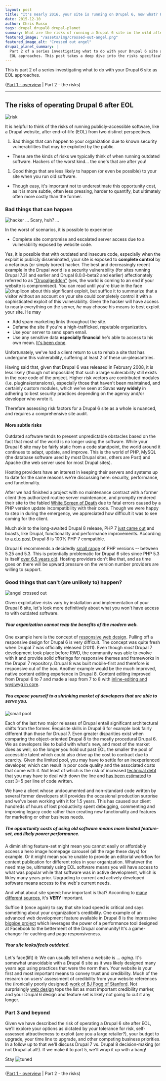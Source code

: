 ```yaml
---
layout: post
title: "It's nearly 2016, your site is running on Drupal 6, now what? Part 2: the risks."
date: 2015-12-10
author: Chris Russo
tags: drupal drupal8 drupal-planet 
summary: What are the risks of running a Drupal 6 site in the wild after EOL?
featured_image: "/assets/img/crossed-out-angel.png"
featured_image_alt: "Crossed out angel"
drupal_planet_summary: |
  Part 2 of a series investigating what to do with your Drupal 6 site as 
  EOL approaches. This post takes a deep dive into the risks specifically.  
---
```


This is part 2 of a series investigating what to do with your Drupal 6 site as 
EOL approaches. 

([Part 1 - overview](/2015/11/24/drupal-6-upgrade.html) \| Part 2 - the risks)  

*****

## The risks of operating Drupal 6 after EOL

<img src="/assets/img/risk.jpg" alt="risk">

It is helpful to think of the risks of running publicly-accessible software, 
like a Drupal website, after end-of-life (EOL) from two distinct perspectives. 

1. Bad things that can happen to your organization due to known security 
vulnerabilities that may be exploited by the public.
 + These are the kinds of risks we typically think of when running outdated 
 software. Hackers of the worst kind... the one's that are after you!
1. Good things that are less likely to happen (or even be possible) to your site 
when you run old software.
 + Though easy, it's important not to underestimate this opportunity cost, as it 
 is more subtle, often less pressing, harder to quantify, but ultimately often 
more costly than the former.
 
### Bad things that can happen

<img src="/assets/img/hacker2.jpg" alt="hacker">
<span class="caption">... Scary, huh? ...</span> 

In the worst of scenarios, it is possible to experience

+ Complete site compromise and escalated server access due to a vulnerability
 exposed by website code. 
 
 Yes, it is possible that with outdated and insecure code, especially when the 
 exploit is publicly disseminated, your site is exposed to **complete control** 
 by a nefarious (or simply bored) hacker. The best and 
  decreasingly recent example in the Drupal 
 world is a security vulnerability (for sites running Drupal 7.31 and earlier and Drupal 
 8.0.0-beta2 and earlier) affectionately referred to as 
["Drupalgeddon"](https://www.drupal.org/drupalsa05FAQ) (yes, the world is coming 
to an end if your website is compromised). You can read until you're blue in 
the face <img src="/assets/img/druplicon.png" alt="druplicon"> about this significant
exploit, but suffice it to summarize that a visitor without an account on your 
site could completely control it with a sophisticated exploit of this vulnerability.
  Given the hacker will have access to nearly everything on the server, _he_ may 
  choose his means to best exploit your site. He may
  
+ Add spam marketing links throughout the site.
+ Defame the site if you're a high-trafficked, reputable organization.
+ Use your server to send spam email.
+ Use any sensitive data **especially financial** he's able to access to his own
mean. [It's been done](http://www.informationisbeautiful.net/visualizations/worlds-biggest-data-breaches-hacks/).

Unfortunately, we've had a client return to us to rehab a site that has undergone
this vulnerability, suffering at least 2 of these un-pleasantries. 

 Having said that, given that Drupal 6 was released in
 February 2008, it is less likely (though not impossible) that such a large vulnerability still exists
 in the core code of the project. Higher risk vectors are contributed 
 modules (i.e. plugins/extensions), especially those that haven't been maintained, and certainly custom 
 modules, which we've seen at Savas **vary widely** in adhering to best security 
 practices depending on the agency and/or developer who wrote it. 
 
 Therefore assessing risk factors for a Drupal 6 site as a whole is nuanced, and
 requires a comprehensive site audit.
 
#### More subtle risks

Outdated software tends to present unpredictable obstacles based on the fact
that most of the world is no longer using the software. While your Drupal 6 site 
may be fairly static from a code standpoint, the world around it continues to 
adapt, update, and improve. This is the world of PHP, MySQL (the database 
software used by  most Drupal sites, others are Post) and Apache (the web server used for most 
Drupal sites).

Hosting providers have an interest in keeping their servers and systems up to 
date for the same reasons we're discussing here: security, performance, and 
functionality. 

After we had finished a project with no maintenance contract with a former client
they authorized routine server maintenance, and promptly rendered their site 
to the fabled [White Screen of Death](https://www.drupal.org/node/158043)
due to fatal errors caused by a PHP version update incompatibility with their 
code. Though we were happy to step in during the emergency, we appreciated
how difficult it was to see coming for the client.

Much akin to the long-awaited Drupal 8 release, PHP 7 [just came out](http://php.net/archive/2015.php#id2015-12-03-1)
and boasts, like Drupal, functionality and performance improvements. According
to [a d.o post](https://www.drupal.org/node/2454439) Drupal 8 is 100% PHP 7
compatible.

Drupal 6 recommends a decidedly [small range](https://www.drupal.org/requirements) of PHP versions --  between 5.25 and 5.3.
This is potentially problematic for Drupal 6 sites since PHP 5.3 is itself 
[over 6.5 years old](https://secure.php.net/releases/#5.3.0). Hosting providers
don't like that, and as time goes on there will be upward pressure on the version
 number providers are willing to support.
 

### Good things that can't (are unlikely to) happen?

<img src="/assets/img/crossed-out-angel.png" alt="angel crossed out">

Given exploitative risks vary by installation and implementation of your Drupal 
6 site, let's look more definitively about what you won't have access to with 
outdated software.

##### Your organization cannot reap the benefits of the modern web.

One example here is the concept of [responsive web design](http://abookapart.com/products/responsive-web-design).
Pulling off a responsive design for Drupal 6 is very difficult. The concept was
quite fresh when Drupal 7 was officially released (2011). Even though _most_ Drupal 7
development took place before RWD, the community was able to evolve with it and 
 provide solid offerings for responsive themes and frameworks in the Drupal 7 
 repository. Drupal 8 was built mobile-first and therefore is responsive out of 
 the box. Another example would be the much improved, native content editing experience
 in Drupal 8. Content editing improved from Drupal 6 to 7 and made a leap from 
 7 to 8 with 
 [inline-editing and wysiwyg in core](https://drupalize.me/blog/201310/drupal-8-wysiwyg-and-line-editing).

##### You expose yourself to a shrinking market of developers that are able to serve you. 

<img src="/assets/img/small-pool.jpg" alt="small pool">

Each of the last two major releases of Drupal entail significant architectural shifts from the former. 
Requisite skills in Drupal 6 for example look fairly different than those for Drupal 7. 
Even greater disparities exist when comparing the object-oriented Drupal 8 to the mostly
 procedural Drupal 6.
We as developers like to build with what's
 new, and most of the market does as well, so the longer you hold out past EOL
 the smaller the pool of accessible talent 
 which could also drive up the cost to contract due to scarcity. Given the limited
 pool, you may have to settle for an inexperienced developer, which can result 
 in poor code quality and the associated costs that come with it. Not least of 
 which is the risk of increased [technical debt](https://en.wikipedia.org/wiki/Technical_debt) 
 that you may have to deal with down the line and [has been estimated](http://swreflections.blogspot.com/2012/02/technical-debt-how-much-is-it-really.html) to cost $3-$5 per 
 line of code written.
 
We have a client whose undocumented and non-standard code written by several former
developers still provides the occasional production surprise and we've been 
working with it for 1.5 years. This has caused our client hundreds of hours of lost
productivity spent debugging, commenting and improving legacy code rather than
 creating new functionality and features for marketing or other business needs.

##### The opportunity costs of using old software means more limited feature-set, and likely poorer performance. 

A diminishing feature-set might mean you cannot easily or affordably access a 
hero image homepage carousel (all the rage these days) for example. Or it might
mean you're unable to provide an editorial workflow for content publication for 
different roles in your organization. Whatever the need may be, ultimately using 
EOL software means you will have access to what was popular
while that software was in active development, which is likley many years prior. 
Upgrading to current and actively developed software means access to the 
web's current needs. 

And what about site speed; how important is that? According to 
[many](http://googlewebmastercentral.blogspot.com/2010/04/using-site-speed-in-web-search-ranking.html) 
[different](https://blog.kissmetrics.com/speed-is-a-killer/) 
[sources](http://www.searchenginejournal.com/seo-101-important-site-speed-2014/111924/), it's **VERY** important.

Suffice it (once again) to say that site load speed is critical and says something
about your organization's credibility. One example of an advanced web development 
feature available in Drupal 8 is the impressive 
[bigpipe project](https://www.drupal.org/project/big_pipe) which leverages
the power of a performance tool designed at Facebook to the betterment of the
Drupal community! It's a game-changer for caching and page responsiveness.

##### Your site looks/feels outdated. 

Let's face(lift) it: We can usually tell when a website is ... _aging_. It's
somewhat unavoidable with a Drupal 6 site as it was likely designed many years 
ago using practices that were the norm then. Your website is your first and most 
important means to convey trust and credibility. Much of the research on users'
assessment of credibility from your website references the (ironically 
poorly designed) [work of BJ Fogg of Stanford](https://credibility.stanford.edu/guidelines/).
Not surprisingly [web design](http://conversionxl.com/website-credibility-checklist-factors/)
tops the list as most important credibility marker, and your Drupal 6 design
and feature set is likely not going to cut it any longer.

### Part 3 and beyond

Given we have described the risk of operating a Drupal 6 site after EOL, 
we'll explore your options as dictated by your tolerance for risk, 
self-assessed attractiveness to exploit (are you a large retailer?), 
your budget to upgrade, your time line to upgrade, and other competing business 
priorities. In a follow up to that we'll discuss Drupal 7 vs. Drupal 8 
decision-making (or not Drupal at all!). If we make it to part 5, we'll wrap it 
up with a bang!

Stay <img src="/assets/img/radio.png" alt="tuned">

*****

([Part 1 - overview](/2015/11/24/drupal-6-upgrade.html) \| Part 2 - the risks)  





